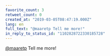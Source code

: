```yaml
---
favorite_count: 3
retweet_count: 0
created_at: "2019-03-05T08:47:19.000Z"
lang: en
full_text: "@maaretp Tell me more!"
in_reply_to_status_id: "1102828722330185728"
---
```


[@maaretp](https://twitter.com/maaretp) Tell me more!
